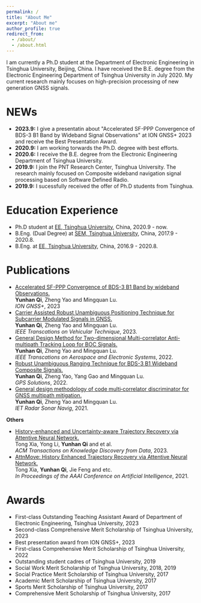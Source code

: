 ```yaml
---
permalink: /
title: "About Me"
excerpt: "About me"
author_profile: true
redirect_from: 
  - /about/
  - /about.html
---
```


I am currently a Ph.D student at the Department of Electronic Engineering in Tsinghua University, Beijing, China. I have received the B.E. degree from the Electronic Engineering Department of Tsinghua University in July 2020. My current research mainly focuses on high-precision processing of new generation GNSS signals.


NEWs
======
* **2023.9:** I give a presentatin about "Accelerated SF-PPP Convergence of BDS-3 B1 Band by Wideband Signal Observations" at ION GNSS+ 2023 and receive the Best Presentation Award.
* **2020.9:** I am working torwards the Ph.D. degree with best efforts.
* **2020.6:** I receive the B.E. degree from the Electronic Engineering Department of Tsinghua University.
* **2019.9:** I join the PNT Research Center, Tsinghua University. The research mainly focused on Composite wideband navigation signal processing based on Software Defined Radio.
* **2019.9:** I sucessfully received the offer of Ph.D students from Tsinghua.

Education Experience
======
* Ph.D student at [EE, Tsinghua University](https://www.tsinghua.edu.cn/publish/eeen/index.html), China, 2020.9 - now.
* B.Eng. (Dual Degree) at [SEM, Tsinghua University](https://www.sem.tsinghua.edu.cn/), China, 2017.9 - 2020.8. 
* B.Eng. at [EE, Tsinghua University](https://www.tsinghua.edu.cn/publish/eeen/index.html), China, 2016.9 - 2020.8.

Publications
======
* [Accelerated SF-PPP Convergence of BDS-3 B1 Band by wideband Observations.](https://www.ion.org/publications/abstract.cfm?articleID=19193)<br />
  **Yunhan Qi**, Zheng Yao and Mingquan Lu.<br />
  *ION GNSS+*, 2023
* [Carrier Assisted Robust Unambiguous Positioning Technique for Subcarrier Modulated Signals in GNSS.](https://ieeexplore.ieee.org/abstract/document/10143250)<br />
  **Yunhan Qi**, Zheng Yao and Mingquan Lu.<br />
  *IEEE Transcations on Vehicular Technique*, 2023.
* [General Design Method for Two-dimensional Multi-correlator Anti-multipath Tracking Loop for BOC Signals.](https://ieeexplore.ieee.org/abstract/document/9830996)<br />
  **Yunhan Qi**, Zheng Yao and Mingquan Lu.<br />
  *IEEE Transcations on Aerospace and Electronic Systems*, 2022.
* [Robust Unambiguous Ranging Technique for BDS-3 B1 Wideband Composite Signals.](https://link.springer.com/article/10.1007/s10291-022-01296-2)<br />
  **Yunhan Qi**, Zheng Yao, Yang Gao and Mingquan Lu.<br />
  *GPS Solutions*, 2022.
* [General design methodology of code multi‐correlator discriminator for GNSS multipath mitigation.](https://ietresearch.onlinelibrary.wiley.com/doi/full/10.1049/rsn2.12088)<br />
  **Yunhan Qi**, Zheng Yao and Mingquan Lu.<br />
  *IET Radar Sonar Navig*, 2021.

**Others**
* [History-enhanced and Uncertainty-aware Trajectory Recovery via Attentive Neural Network.](https://dl.acm.org/doi/abs/10.1145/3615660)<br />
  Tong Xia, Yong Li, **Yunhan Qi** and et al.<br />
  *ACM Transactions on Knowledge Discovery from Data*, 2023.
* [AttnMove: History Enhanced Trajectory Recovery via Attentive Neural Network.](https://ojs.aaai.org/index.php/AAAI/article/view/16577)<br />
  Tong Xia, **Yunhan Qi**, Jie Feng and etc.<br />
  *In Proceedings of the AAAI Conference on Artificial Intelligence*, 2021.

Awards
====== 
* First-class Outstanding Teaching Assistant Award of Department of Electronic Engineering, Tsinghua University, 2023
* Second-class Comprehensive Merit Scholarship of Tsinghua University, 2023
* Best presentation award from ION GNSS+, 2023
* First-class Comprehensive Merit Scholarship of Tsinghua University, 2022
* Outstanding student cadres of Tsinghua University, 2019
* Social Work Merit Scholarship of Tsinghua University, 2018, 2019
* Social Practice Merit Scholarship of Tsinghua University, 2017
* Academic Merit Scholarship of Tsinghua University, 2017
* Sports Merit Scholarship of Tsinghua University, 2017
* Comprehensive Merit Scholarship of Tsinghua University, 2017







